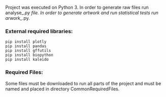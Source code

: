 Project was executed on Python 3.
In order to generate raw files run analyse_*.py file. In order to generate artwork and run statistical tests run arwork_*.py.

### External required libraries:
    pip install plotly
    pip install pandas
    pip install gffutils
    pip install biopython
    pip install kaleido
### Required Files:

Some files must be downloaded to run all parts of the project and must be named and placed in directory CommonRequiredFiles.
